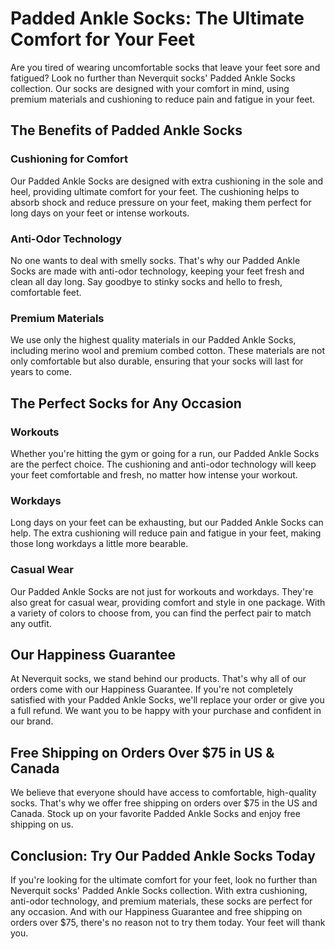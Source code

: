 # Padded Ankle Socks: The Ultimate Comfort for Your Feet

Are you tired of wearing uncomfortable socks that leave your feet sore and fatigued? Look no further than Neverquit socks' Padded Ankle Socks collection. Our socks are designed with your comfort in mind, using premium materials and cushioning to reduce pain and fatigue in your feet.

## The Benefits of Padded Ankle Socks

### Cushioning for Comfort

Our Padded Ankle Socks are designed with extra cushioning in the sole and heel, providing ultimate comfort for your feet. The cushioning helps to absorb shock and reduce pressure on your feet, making them perfect for long days on your feet or intense workouts.

### Anti-Odor Technology

No one wants to deal with smelly socks. That's why our Padded Ankle Socks are made with anti-odor technology, keeping your feet fresh and clean all day long. Say goodbye to stinky socks and hello to fresh, comfortable feet.

### Premium Materials

We use only the highest quality materials in our Padded Ankle Socks, including merino wool and premium combed cotton. These materials are not only comfortable but also durable, ensuring that your socks will last for years to come.

## The Perfect Socks for Any Occasion

### Workouts

Whether you're hitting the gym or going for a run, our Padded Ankle Socks are the perfect choice. The cushioning and anti-odor technology will keep your feet comfortable and fresh, no matter how intense your workout.

### Workdays

Long days on your feet can be exhausting, but our Padded Ankle Socks can help. The extra cushioning will reduce pain and fatigue in your feet, making those long workdays a little more bearable.

### Casual Wear

Our Padded Ankle Socks are not just for workouts and workdays. They're also great for casual wear, providing comfort and style in one package. With a variety of colors to choose from, you can find the perfect pair to match any outfit.

## Our Happiness Guarantee

At Neverquit socks, we stand behind our products. That's why all of our orders come with our Happiness Guarantee. If you're not completely satisfied with your Padded Ankle Socks, we'll replace your order or give you a full refund. We want you to be happy with your purchase and confident in our brand.

## Free Shipping on Orders Over $75 in US & Canada

We believe that everyone should have access to comfortable, high-quality socks. That's why we offer free shipping on orders over $75 in the US and Canada. Stock up on your favorite Padded Ankle Socks and enjoy free shipping on us.

## Conclusion: Try Our Padded Ankle Socks Today

If you're looking for the ultimate comfort for your feet, look no further than Neverquit socks' Padded Ankle Socks collection. With extra cushioning, anti-odor technology, and premium materials, these socks are perfect for any occasion. And with our Happiness Guarantee and free shipping on orders over $75, there's no reason not to try them today. Your feet will thank you.
